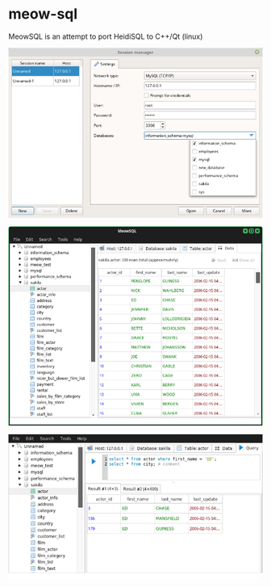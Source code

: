 # meow-sql
MeowSQL is an attempt to port HeidiSQL to C++/Qt (linux)

![Session manager](screenshots/session_manager.png)

![Main window](screenshots/main_window.png)

![Query Tab](screenshots/query_tab.png)
